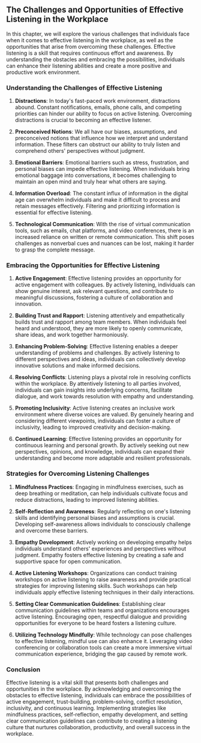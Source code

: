 ## The Challenges and Opportunities of Effective Listening in the Workplace

In this chapter, we will explore the various challenges that individuals face when it comes to effective listening in the workplace, as well as the opportunities that arise from overcoming these challenges. Effective listening is a skill that requires continuous effort and awareness. By understanding the obstacles and embracing the possibilities, individuals can enhance their listening abilities and create a more positive and productive work environment.

### Understanding the Challenges of Effective Listening

1. **Distractions**: In today's fast-paced work environment, distractions abound. Constant notifications, emails, phone calls, and competing priorities can hinder our ability to focus on active listening. Overcoming distractions is crucial to becoming an effective listener.
    
2. **Preconceived Notions**: We all have our biases, assumptions, and preconceived notions that influence how we interpret and understand information. These filters can obstruct our ability to truly listen and comprehend others' perspectives without judgment.
    
3. **Emotional Barriers**: Emotional barriers such as stress, frustration, and personal biases can impede effective listening. When individuals bring emotional baggage into conversations, it becomes challenging to maintain an open mind and truly hear what others are saying.
    
4. **Information Overload**: The constant influx of information in the digital age can overwhelm individuals and make it difficult to process and retain messages effectively. Filtering and prioritizing information is essential for effective listening.
    
5. **Technological Communication**: With the rise of virtual communication tools, such as emails, chat platforms, and video conferences, there is an increased reliance on written or remote communication. This shift poses challenges as nonverbal cues and nuances can be lost, making it harder to grasp the complete message.
    

### Embracing the Opportunities for Effective Listening

1. **Active Engagement**: Effective listening provides an opportunity for active engagement with colleagues. By actively listening, individuals can show genuine interest, ask relevant questions, and contribute to meaningful discussions, fostering a culture of collaboration and innovation.
    
2. **Building Trust and Rapport**: Listening attentively and empathetically builds trust and rapport among team members. When individuals feel heard and understood, they are more likely to openly communicate, share ideas, and work together harmoniously.
    
3. **Enhancing Problem-Solving**: Effective listening enables a deeper understanding of problems and challenges. By actively listening to different perspectives and ideas, individuals can collectively develop innovative solutions and make informed decisions.
    
4. **Resolving Conflicts**: Listening plays a pivotal role in resolving conflicts within the workplace. By attentively listening to all parties involved, individuals can gain insights into underlying concerns, facilitate dialogue, and work towards resolution with empathy and understanding.
    
5. **Promoting Inclusivity**: Active listening creates an inclusive work environment where diverse voices are valued. By genuinely hearing and considering different viewpoints, individuals can foster a culture of inclusivity, leading to improved creativity and decision-making.
    
6. **Continued Learning**: Effective listening provides an opportunity for continuous learning and personal growth. By actively seeking out new perspectives, opinions, and knowledge, individuals can expand their understanding and become more adaptable and resilient professionals.
    

### Strategies for Overcoming Listening Challenges

1. **Mindfulness Practices**: Engaging in mindfulness exercises, such as deep breathing or meditation, can help individuals cultivate focus and reduce distractions, leading to improved listening abilities.
    
2. **Self-Reflection and Awareness**: Regularly reflecting on one's listening skills and identifying personal biases and assumptions is crucial. Developing self-awareness allows individuals to consciously challenge and overcome these barriers.
    
3. **Empathy Development**: Actively working on developing empathy helps individuals understand others' experiences and perspectives without judgment. Empathy fosters effective listening by creating a safe and supportive space for open communication.
    
4. **Active Listening Workshops**: Organizations can conduct training workshops on active listening to raise awareness and provide practical strategies for improving listening skills. Such workshops can help individuals apply effective listening techniques in their daily interactions.
    
5. **Setting Clear Communication Guidelines**: Establishing clear communication guidelines within teams and organizations encourages active listening. Encouraging open, respectful dialogue and providing opportunities for everyone to be heard fosters a listening culture.
    
6. **Utilizing Technology Mindfully**: While technology can pose challenges to effective listening, mindful use can also enhance it. Leveraging video conferencing or collaboration tools can create a more immersive virtual communication experience, bridging the gap caused by remote work.
    

### Conclusion

Effective listening is a vital skill that presents both challenges and opportunities in the workplace. By acknowledging and overcoming the obstacles to effective listening, individuals can embrace the possibilities of active engagement, trust-building, problem-solving, conflict resolution, inclusivity, and continuous learning. Implementing strategies like mindfulness practices, self-reflection, empathy development, and setting clear communication guidelines can contribute to creating a listening culture that nurtures collaboration, productivity, and overall success in the workplace.
